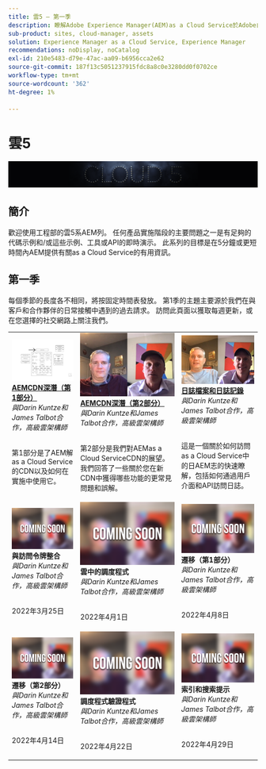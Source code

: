 ```yaml
---
title: 雲5 — 第一季
description: 瞭解Adobe Experience Manager(AEM)as a Cloud Service於Adobe自己的專家工程師和提供該工程師的專家服務。
sub-product: sites, cloud-manager, assets
solution: Experience Manager as a Cloud Service, Experience Manager
recommendations: noDisplay, noCatalog
exl-id: 210e5483-d79e-47ac-aa09-b6956cca2e62
source-git-commit: 187f13c5051237915fdc8a8c0e3280dd0f0702ce
workflow-type: tm+mt
source-wordcount: '362'
ht-degree: 1%

---
```


# 雲5

![專AEM家系列](./imgs/masthead.png)

## 簡介

歡迎使用工程部的雲5系AEM列。 任何產品實施階段的主要問題之一是有足夠的代碼示例和/或這些示例、工具或API的即時演示。 此系列的目標是在5分鐘或更短時間內AEM提供有關as a Cloud Service的有用資訊。

## 第一季

每個季節的長度各不相同，將按固定時間表發放。 第1季的主題主要源於我們在與客戶和合作夥伴的日常接觸中遇到的過去請求。 訪問此頁面以獲取每週更新，或在您選擇的社交網路上關注我們。

<table>
  <tr>
   <td>
      <a href="./cloud5-aem-cdn-part1.md">
      <img alt="AEMCDN第1部分" src="./imgs/001-thumb.png"/>
      </a>
      <div>
         <a href="./cloud5-aem-cdn-part1.md"><strong>AEMCDN深潛（第1部分）</strong></a>         
         <br/><em>與Darin Kuntze和James Talbot合作，高級雲架構師</em>
      </div>
      <p>
        <br/>
         第1部分是了AEM解as a Cloud Service的CDN以及如何在實施中使用它。
      </p>
     </td>   
     <td>
      <a href="./cloud5-aem-cdn-part2.md">
         <img alt="AEMCDN第2部分" src="./imgs/002-thumb.png"/>
      </a>
      <div>
         <a href="./cloud5-aem-cdn-part2.md"><strong>AEMCDN深潛（第2部分）</strong></a>
         <br/><em>與Darin Kuntze和James Talbot合作，高級雲架構師</em>
      </div>
      <p>
        <br/>
         第2部分是我們對AEMas a Cloud ServiceCDN的展望。 我們回答了一些關於您在新CDN中獲得哪些功能的更常見問題和誤解。
      </p>
   </td>
     <td>
        <a href="./cloud5-aem-log-files.md">
            <img alt="日誌檔案和日誌記錄" src="./imgs/003-thumb.png"/>
        </a>
      <div>
         <a href="./cloud5-aem-log-files.md"><strong>日誌檔案和日誌記錄</strong></a>
         <br/><em>與Darin Kuntze和James Talbot合作，高級雲架構師</em>
      </div>
      <p>
        <br/>
         這是一個關於如何訪問as a Cloud Service中的日AEM志的快速瞭解，包括如何通過用戶介面和API訪問日誌。
      </p>
   </td> 
  </tr>
  <tr>
   <td>
      <img alt="訪問令牌" src="./imgs/coming-soon.png"/>
      <div>
        <strong>與訪問令牌整合</strong>        
         <br/><em>與Darin Kuntze和James Talbot合作，高級雲架構師</em>
      </div>
      <p>
        <br/>
         2022年3月25日
      </p>
     </td>   
     <td>
      <img alt="雲端中的 Dispatcher" src="./imgs/coming-soon.png"/>
      <div>
         <strong>雲中的調度程式</strong>
         <br/><em>與Darin Kuntze和James Talbot合作，高級雲架構師</em>
      </div>
      <p>
        <br/>
         2022年4月1日
      </p>
   </td>
     <td>
      <img alt="遷移（第1部分）" src="./imgs/coming-soon.png"/>
      <div>
         <strong>遷移（第1部分）</strong>
         <br/><em>與Darin Kuntze和James Talbot合作，高級雲架構師</em>
      </div>
      <p>
        <br/>
         2022年4月8日
      </p>
   </td> 
  </tr>
<tr>
   <td>
      <img alt="遷移（第2部分）" src="./imgs/coming-soon.png"/>
      <div>
        <strong>遷移（第2部分）</strong>        
         <br/><em>與Darin Kuntze和James Talbot合作，高級雲架構師</em>
      </div>
      <p>
        <br/>
         2022年4月14日
      </p>
     </td>   
     <td>
      <img alt="調度程式驗證程式" src="./imgs/coming-soon.png"/>
      <div>
         <strong>調度程式驗證程式</strong>
         <br/><em>與Darin Kuntze和James Talbot合作，高級雲架構師</em>
      </div>
      <p>
        <br/>
         2022年4月22日
      </p>
   </td>
     <td>
      <img alt="索引和搜索提示" src="./imgs/coming-soon.png"/>
      <div>
         <strong>索引和搜索提示</strong>
         <br/><em>與Darin Kuntze和James Talbot合作，高級雲架構師</em>
      </div>
      <p>
        <br/>
         2022年4月29日
      </p>
   </td> 
  </tr>
</table>
